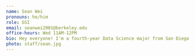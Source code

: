 ```yaml
---
name: Sean Wei
pronouns: he/him
role: GSI
email: seanwei2001@berkeley.edu
office-hours: Wed 11AM-12PM
bio: Hey everyone! I'm a fourth-year Data Science major from San Diego who loves sports and binge-watching stuff. Cooler than Sara B)
photo: staff/sean.jpg
---
```

